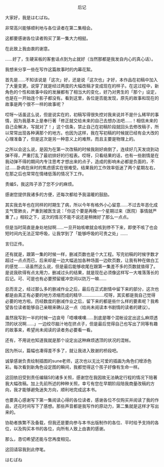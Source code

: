 <p align="center">后记</p>

大家好，我是はむばね。

非常高兴能够顺利地与各位读者在第二集相会。

这都要感谢各位读者购买了第一集大力相挺。

在此致上我由衷的谢意。

……好了，生硬呆板的客套话点到为止就好（当然那都是我发自内心的真心话）。

我想来分享一些在写作这篇故事时的内幕花絮。

首先是……不知该说是「这次」好，还是说「这次也」才好，本作品在初稿中加入了大量变更。说穿了就是经过两度的大幅改稿才变成现在的样子。在这过程中，新角色的个性和故事中段的发展都有了相当大的变化，好乃对男生的「那个」设定，也是在一开始连个影子都没有。看到这里，各位是否能发现，原先的故事和现在的故事是两个很不一样的故事呢？

哎呀～话虽这么说，但是说实在的，初稿写得很失控对我来说并不是什么稀罕的事情，因为我基本上是奉行著「修正就交给未来的自己去想办法吧……！相信未来的自己会解决，写就对了！」这个信条，禁止自己在初稿阶段就回头去修改稿子，所以常常出现各种满那个的地方。也因为这样，我在写初稿的时候就已经有会大改的心理准备了，但是这次是另一种意义上的难熬，而且主要是物理上的。

之所以会这么说，是因为在第一次改稿的时候我刚好病倒了，连续好几天发烧到动弹不得，严重打乱了最初排好的行程表。哎呀，只看结果的话，也有一些剧情是在我动弹不得的期间内专注思考才想出来的点子，造成的影响未必都是负面的，不过……卧病在床时的焦虑感实在很难受。结果我的工作效率低迷了两个星期左右，在那之后也常常在情绪低落的情况下工作。

责编S，我这阵子添了您不少的麻烦。

感谢您提供我诸多的方便，还每次都给予我温暖的鼓励。

其实我去年也在同样的时期生了病，所以今年有格外小心留意……不过去年恶化成支气管肺炎，严重到被医生说：「你这个要是再晚一个星期过来（医院）事情就严重了。」相较之下，这次的情况不能不说还是稍微好了那么一点点。

但是当时简直是身处地狱啊……一旦开始咳嗽就会咳到停不下来，即使不咳了也会短时间内无法正常呼吸，让我学到了「能够呼吸的可贵之处」……

言归正传。

还有就是，跟第一集的时候一样，删减页数也是个大工程。写完初稿的时候字数才超过一点点而已，后来却是一边大幅追加各种场面一边砍页数，让我有种在做白工的感觉……话虽然这么说，但是最后能够收尾在跟第一集差不多的页数就值得了。是说我砍得有点太用力，删减过头的结果，就是现在必须像这样写一大堆落落长的后记。可、可是也有必要预留缓冲空间以防万一嘛……

总而言之，经过那么多的删减作业之后，最后在正式剧情中留下来的部分，这次也都是由真正有必要的地方浓缩而成的精华………………哎呀，其实都是我自己觉得必要的地方啦。历经数度的删减作业之后，留下来的都是些什么样的要素呢？我希望各位读者能够自己亲眼来确认这一点（给尚未阅读本书剧情的读者的建议）。

虽然我写到一半的时候一边哀号「唔噢噢噢……到底是哪个混帐设定出这么麻烦透顶的状况啊……」一边绞尽脑汁地在挤点子，但是最后觉得自己也写出了同等有趣的故事来，希望尚未阅读的读者务必要看一看。

还有，不用说也知道我就是那个设定出这种麻烦透顶的状况的混帐。

因为所以，篇幅也凑得差不多了，就让我进入致谢的桥段吧。

诚挚感谢负责绘制插图的sune老师，这次也以无比可爱的插画为角色们增添色彩。每次看到新角色设定图的瞬间，我都觉得这个孩子好像有生命一样。

这回依旧受到责任编辑S的诸多关照，感谢您在我因故无法确定行程的情况下陪著我大幅改稿。加上先前所述的种种关照，幸亏有您在早期阶段陪我商量改稿的方向，我才能够避免迷失方向，顺利地完成这本书。

也要真心感谢写下第一集阅读心得的各位读者，感谢各位不仅购买并阅读了我的作品，还花时间写下了感想。那些声音都是我写作的原动力，第二集就是这样才写出来的。

协助者族繁不及备载，但我还是要向参与本书出版制作的各位、平时给予支持的各位，以及购买本书的各位，向所有人致上由衷的感谢。

那么，恳切希望还能与您再度相见。

这回请容我到此停笔。

はむばね

